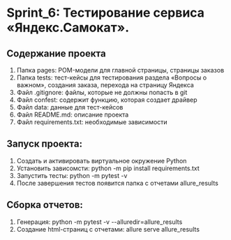 # Sprint_6: Тестирование  сервиса «Яндекс.Самокат».

## Содержание проекта
1. Папка pages: POM-модели для главной страницы, страницы заказов
2. Папка tests: тест-кейсы для тестирования раздела  «Вопросы о важном», создания заказа, перехода на страницу Яндекса
3. Файл .gitignore: файлы, которые не должны попасть в git
4. Файл confest: содержит функцию, которая создает драйвер
5. Файл data: данные для тест-кейсов
6. Файл README.md: описание проекта
7. Файл requirements.txt: необходимые зависимости

## Запуск проекта:
1. Создать и активировать виртуальное окружение Python
2. Установить зависомсти: python -m pip install requirements.txt
3. Запустить тесты: python -m pytest -v
4. После завершения тестов появится папка с отчетами allure_results

## Сборка отчетов:
1. Генерация: python -m pytest -v --alluredir=allure_results
2. Создание html-страниц с отчетами: allure serve allure_results